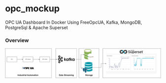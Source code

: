 # opc_mockup
OPC UA Dashboard In Docker Using FreeOpcUA, Kafka, MongoDB, PostgreSql &amp; Apache Superset

### Overview
![alt text](https://github.com/muhammadfaiznoh/opc_mockup/blob/4d36829f46ec2527bd92c4442fd352bac0f2bed6/opcdesignsystem.png)

